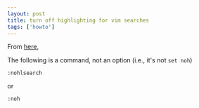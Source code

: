 ```yaml
---
layout: post
title: turn off highlighting for vim searches
tags: ['howto']
---
```


From [here](http://vim.wikia.com/wiki/Highlight_all_search_pattern_matches),

The following is a command, not an option (i.e., it's not `set noh`)

    :nohlsearch

or

    :noh

